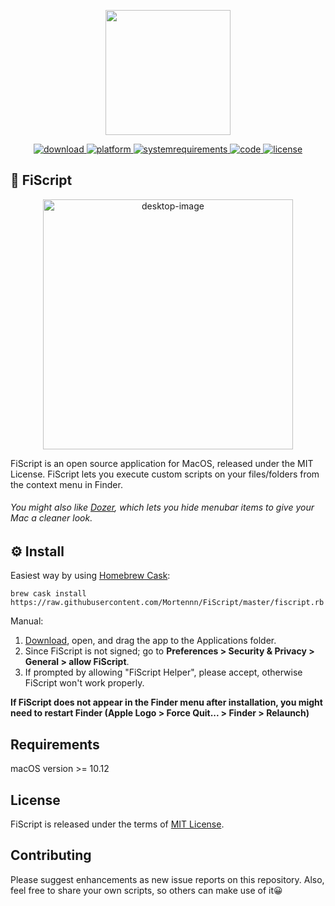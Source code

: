 <p align="center">
	<img width="200" height="200" margin-right="100%" src="https://github.com/Mortennn/FiScript/blob/master/Images/logo.png">
</p>
<p align="center">
	<a href="https://github.com/Mortennn/FiScript/releases/download/v1.0.1/FiScript.zip">
 		<img src="https://img.shields.io/badge/download-v1.0.1-brightgreen.svg" alt="download">
	</a>
	<a href="https://img.shields.io/badge/platform-macOS-lightgrey.svg">
 		<img src="https://img.shields.io/badge/platform-macOS-lightgrey.svg" alt="platform">
	</a>
	<a href="https://img.shields.io/badge/requirements-macOS Sierra+-ff69b4.svg">
 		<img src="https://img.shields.io/badge/requirements-macOS Sierra+-ff69b4.svg" alt="systemrequirements">
	</a>
	<a href="https://swift.org/">
 		<img src="https://img.shields.io/badge/code-Swift-yellow.svg" alt="code">
	</a>
	<a href="http://opensource.org/licenses/MIT">
 		<img src="https://img.shields.io/badge/license-MIT-blue.svg" alt="license">
	</a>
</p>

## 🚀 FiScript
<p align="center">
	<img height="400" min-width="200" src="https://github.com/Mortennn/FiScript/blob/master/Images/landingNoText.png" alt="desktop-image">
</p>
FiScript is an open source application for MacOS, released under the MIT License. FiScript lets you execute custom scripts on your files/folders from the context menu in Finder.

###### You might also like [Dozer](https://github.com/Mortennn/Dozer), which lets you hide menubar items to give your Mac a cleaner look.

## ⚙️ Install
Easiest way by using [Homebrew Cask](https://caskroom.github.io/):

	brew cask install https://raw.githubusercontent.com/Mortennn/FiScript/master/fiscript.rb 
Manual:

1. [Download](https://github.com/Mortennn/FiScript/releases/download/v1.0.1/FiScript.zip), open, and drag the app to the Applications folder.
2. Since FiScript is not signed; go to **Preferences > Security & Privacy > General > allow FiScript**.
3. If prompted by allowing "FiScript Helper", please accept, otherwise FiScript won't work properly.

**If FiScript does not appear in the Finder menu after installation, you might need to restart Finder (Apple Logo > Force Quit... > Finder > Relaunch)**

## Requirements
macOS version >= 10.12

## License

FiScript is released under the terms of [MIT License](http://opensource.org/licenses/MIT).

## Contributing

Please suggest enhancements as new issue reports on this repository. Also, feel free to share your own scripts, so others can make use of it😀
